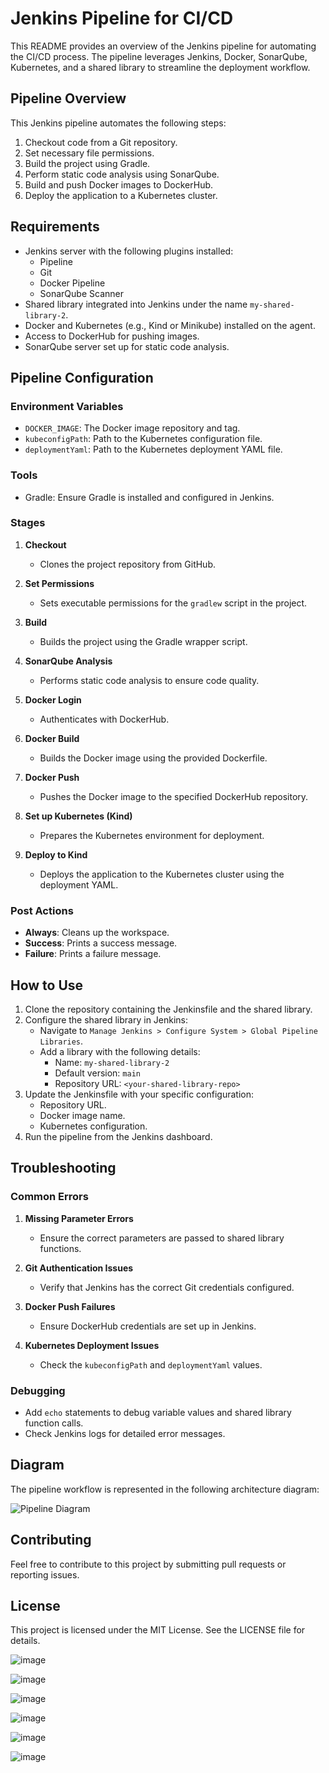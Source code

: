 # Jenkins Pipeline for CI/CD

This README provides an overview of the Jenkins pipeline for automating the CI/CD process. The pipeline leverages Jenkins, Docker, SonarQube, Kubernetes, and a shared library to streamline the deployment workflow.

## Pipeline Overview

This Jenkins pipeline automates the following steps:
1. Checkout code from a Git repository.
2. Set necessary file permissions.
3. Build the project using Gradle.
4. Perform static code analysis using SonarQube.
5. Build and push Docker images to DockerHub.
6. Deploy the application to a Kubernetes cluster.

## Requirements

- Jenkins server with the following plugins installed:
  - Pipeline
  - Git
  - Docker Pipeline
  - SonarQube Scanner
- Shared library integrated into Jenkins under the name `my-shared-library-2`.
- Docker and Kubernetes (e.g., Kind or Minikube) installed on the agent.
- Access to DockerHub for pushing images.
- SonarQube server set up for static code analysis.

## Pipeline Configuration

### Environment Variables

- `DOCKER_IMAGE`: The Docker image repository and tag.
- `kubeconfigPath`: Path to the Kubernetes configuration file.
- `deploymentYaml`: Path to the Kubernetes deployment YAML file.

### Tools

- Gradle: Ensure Gradle is installed and configured in Jenkins.

### Stages

1. **Checkout**
   - Clones the project repository from GitHub.

2. **Set Permissions**
   - Sets executable permissions for the `gradlew` script in the project.

3. **Build**
   - Builds the project using the Gradle wrapper script.

4. **SonarQube Analysis**
   - Performs static code analysis to ensure code quality.

5. **Docker Login**
   - Authenticates with DockerHub.

6. **Docker Build**
   - Builds the Docker image using the provided Dockerfile.

7. **Docker Push**
   - Pushes the Docker image to the specified DockerHub repository.

8. **Set up Kubernetes (Kind)**
   - Prepares the Kubernetes environment for deployment.

9. **Deploy to Kind**
   - Deploys the application to the Kubernetes cluster using the deployment YAML.

### Post Actions

- **Always**: Cleans up the workspace.
- **Success**: Prints a success message.
- **Failure**: Prints a failure message.

## How to Use

1. Clone the repository containing the Jenkinsfile and the shared library.
2. Configure the shared library in Jenkins:
   - Navigate to `Manage Jenkins > Configure System > Global Pipeline Libraries`.
   - Add a library with the following details:
     - Name: `my-shared-library-2`
     - Default version: `main`
     - Repository URL: `<your-shared-library-repo>`
3. Update the Jenkinsfile with your specific configuration:
   - Repository URL.
   - Docker image name.
   - Kubernetes configuration.
4. Run the pipeline from the Jenkins dashboard.

## Troubleshooting

### Common Errors

1. **Missing Parameter Errors**
   - Ensure the correct parameters are passed to shared library functions.

2. **Git Authentication Issues**
   - Verify that Jenkins has the correct Git credentials configured.

3. **Docker Push Failures**
   - Ensure DockerHub credentials are set up in Jenkins.

4. **Kubernetes Deployment Issues**
   - Check the `kubeconfigPath` and `deploymentYaml` values.

### Debugging

- Add `echo` statements to debug variable values and shared library function calls.
- Check Jenkins logs for detailed error messages.

## Diagram

The pipeline workflow is represented in the following architecture diagram:

![Pipeline Diagram](diagram.png)

## Contributing

Feel free to contribute to this project by submitting pull requests or reporting issues.

## License

This project is licensed under the MIT License. See the LICENSE file for details.





![image](https://github.com/user-attachments/assets/38eb85d0-ac9b-4b73-a7f9-bc421bb972a4)

![image](https://github.com/user-attachments/assets/d0f00823-7f87-45b8-99f9-f61d9cf91d09)

![image](https://github.com/user-attachments/assets/8469d244-ee18-4407-aa46-1fac622a0c93)



![image](https://github.com/user-attachments/assets/e1d269bd-fe56-424e-8225-e2499202a997)


![image](https://github.com/user-attachments/assets/60838adb-8058-406c-800f-b7baad6b275c)


![image](https://github.com/user-attachments/assets/edb68873-10c7-40d7-8e6b-e58192cce3fb)
